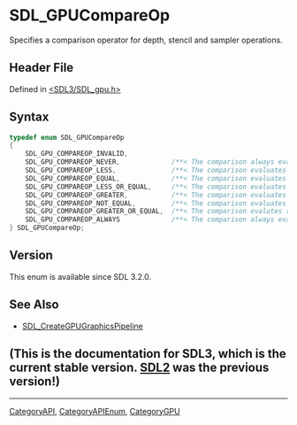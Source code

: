 # SDL_GPUCompareOp

Specifies a comparison operator for depth, stencil and sampler operations.

## Header File

Defined in [<SDL3/SDL_gpu.h>](https://github.com/libsdl-org/SDL/blob/main/include/SDL3/SDL_gpu.h)

## Syntax

```c
typedef enum SDL_GPUCompareOp
{
    SDL_GPU_COMPAREOP_INVALID,
    SDL_GPU_COMPAREOP_NEVER,             /**< The comparison always evaluates false. */
    SDL_GPU_COMPAREOP_LESS,              /**< The comparison evaluates reference < test. */
    SDL_GPU_COMPAREOP_EQUAL,             /**< The comparison evaluates reference == test. */
    SDL_GPU_COMPAREOP_LESS_OR_EQUAL,     /**< The comparison evaluates reference <= test. */
    SDL_GPU_COMPAREOP_GREATER,           /**< The comparison evaluates reference > test. */
    SDL_GPU_COMPAREOP_NOT_EQUAL,         /**< The comparison evaluates reference != test. */
    SDL_GPU_COMPAREOP_GREATER_OR_EQUAL,  /**< The comparison evalutes reference >= test. */
    SDL_GPU_COMPAREOP_ALWAYS             /**< The comparison always evaluates true. */
} SDL_GPUCompareOp;
```

## Version

This enum is available since SDL 3.2.0.

## See Also

- [SDL_CreateGPUGraphicsPipeline](SDL_CreateGPUGraphicsPipeline)


## (This is the documentation for SDL3, which is the current stable version. [SDL2](https://wiki.libsdl.org/SDL2/) was the previous version!)



----
[CategoryAPI](CategoryAPI), [CategoryAPIEnum](CategoryAPIEnum), [CategoryGPU](CategoryGPU)

